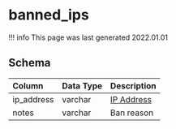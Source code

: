 # banned_ips

!!! info
	This page was last generated 2022.01.01

## Schema

| Column | Data Type | Description |
| :--- | :--- | :--- |
| ip_address | varchar | [IP Address](../../schema/account/account_ip.md) |
| notes | varchar | Ban reason |

